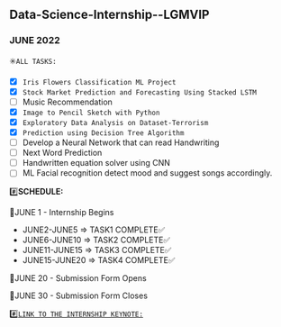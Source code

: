 ## Data-Science-Internship--LGMVIP
### JUNE 2022
✳️`ALL TASKS:`
- [x] `Iris Flowers Classification ML Project`
- [x] `Stock Market Prediction and Forecasting Using Stacked LSTM`
- [ ] Music Recommendation
- [x] `Image to Pencil Sketch with Python`
- [x] `Exploratory Data Analysis on Dataset-Terrorism`
- [x] `Prediction using Decision Tree Algorithm`
- [ ] Develop a Neural Network that can read Handwriting
- [ ] Next Word Prediction
- [ ] Handwritten equation solver using CNN
- [ ] ML Facial recognition detect mood and suggest songs accordingly.

#️⃣**SCHEDULE:**

📢JUNE 1 - Internship Begins

- JUNE2-JUNE5 ⇒ TASK1 COMPLETE✅
- JUNE6-JUNE10 ⇒ TASK2 COMPLETE✅
- JUNE11-JUNE15 ⇒ TASK3 COMPLETE✅
- JUNE15-JUNE20 ⇒ TASK4 COMPLETE✅

📢JUNE 20 - Submission Form Opens

📢JUNE 30 - Submission Form Closes

#️⃣[`LINK TO THE INTERNSHIP KEYNOTE:`](http://shorturl.at/qrsDF)
